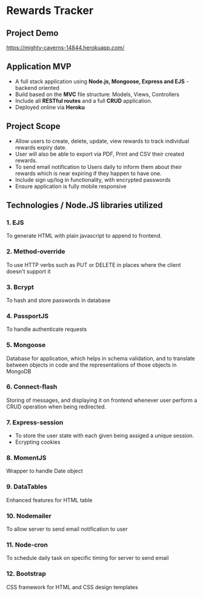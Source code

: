 # Rewards Tracker

## Project Demo 
https://mighty-caverns-14844.herokuapp.com/

## Application MVP
- A full stack application using **Node.js, Mongoose, Express and EJS** - backend oriented
- Build based on the **MVC** file structure: Models, Views, Controllers
- Include all **RESTful routes** and a full **CRUD** application.
- Deployed online via **Heroku**

## Project Scope
- Allow users to create, delete, update, view rewards to track individual rewards expiry date. 
- User will also be able to export via PDF, Print and CSV their created rewards.
- To send email notification to Users daily to inform them about their rewards which is near expiring if they happen to have one.
- Include sign up/log in functionality, with encrypted passwords
- Ensure application is fully mobile responsive

## Technologies / Node.JS libraries utilized
### 1. EJS
To generate HTML with plain javascript to append to frontend.
### 2. Method-override
To use HTTP verbs such as PUT or DELETE in places where the client doesn't support it
### 3. Bcrypt
To hash and store passwords in database
### 4. PassportJS
To handle authenticate requests
### 5. Mongoose
Database for application, which helps in schema validation, and to translate between objects in code and the representations of those objects in MongoDB
### 6. Connect-flash
Storing of messages, and displaying it on frontend whenever user perform a CRUD operation when being redirected.
### 7. Express-session
- To store the user state with each given being assiged a unique session. 
- Ecrypting cookies
### 8. MomentJS
Wrapper to handle Date object
### 9. DataTables
Enhanced features for HTML table
### 10. Nodemailer
To allow server to send email notification to user
### 11. Node-cron
To schedule daily task on specific timing for server to send email
### 12. Bootstrap
CSS framework for HTML and CSS design templates




